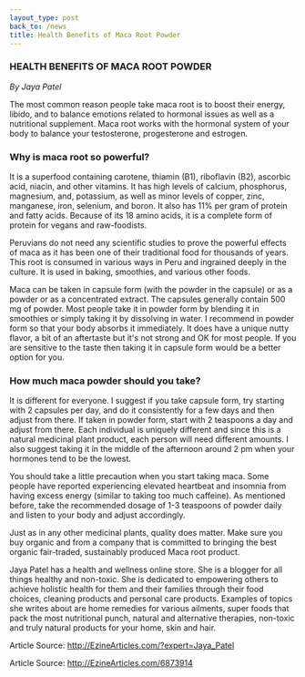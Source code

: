 ```yaml
---
layout_type: post
back_to: /news
title: Health Benefits of Maca Root Powder
---
```

### HEALTH BENEFITS OF MACA ROOT POWDER

*By Jaya Patel*

The most common reason people take maca root is to boost their energy, libido, and to balance emotions related to hormonal issues as well as a nutritional supplement. Maca root works with the hormonal system of your body to balance your testosterone, progesterone and estrogen.

### Why is maca root so powerful?

It is a superfood containing carotene, thiamin (B1), riboflavin (B2), ascorbic acid, niacin, and other vitamins. It has high levels of calcium, phosphorus, magnesium, and, potassium, as well as minor levels of copper, zinc, manganese, iron, selenium, and boron. It also has 11% per gram of protein and fatty acids. Because of its 18 amino acids, it is a complete form of protein for vegans and raw-foodists.

Peruvians do not need any scientific studies to prove the powerful effects of maca as it has been one of their traditional food for thousands of years. This root is consumed in various ways in Peru and ingrained deeply in the culture. It is used in baking, smoothies, and various other foods.

Maca can be taken in capsule form (with the powder in the capsule) or as a powder or as a concentrated extract. The capsules generally contain 500 mg of powder. Most people take it in powder form by blending it in smoothies or simply taking it by dissolving in water. I recommend in powder form so that your body absorbs it immediately. It does have a unique nutty flavor, a bit of an aftertaste but it's not strong and OK for most people. If you are sensitive to the taste then taking it in capsule form would be a better option for you.

### How much maca powder should you take?

It is different for everyone. I suggest if you take capsule form, try starting with 2 capsules per day, and do it consistently for a few days and then adjust from there. If taken in powder form, start with 2 teaspoons a day and adjust from there. Each individual is uniquely different and since this is a natural medicinal plant product, each person will need different amounts. I also suggest taking it in the middle of the afternoon around 2 pm when your hormones tend to be the lowest.

You should take a little precaution when you start taking maca. Some people have reported experiencing elevated heartbeat and insomnia from having excess energy (similar to taking too much caffeine). As mentioned before, take the recommended dosage of 1-3 teaspoons of powder daily and listen to your body and adjust accordingly.

Just as in any other medicinal plants, quality does matter. Make sure you buy organic and from a company that is committed to bringing the best organic fair-traded, sustainably produced Maca root product.

Jaya Patel has a health and wellness online store. She is a blogger for all things healthy and non-toxic. She is dedicated to empowering others to achieve holistic health for them and their families through their food choices, cleaning products and personal care products. Examples of topics she writes about are home remedies for various ailments, super foods that pack the most nutritional punch, natural and alternative therapies, non-toxic and truly natural products for your home, skin and hair.

Article Source: http://EzineArticles.com/?expert=Jaya_Patel


Article Source: http://EzineArticles.com/6873914
